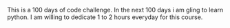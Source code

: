This is a 100 days of code challenge. In the next 100 days i am gling to learn python. I am willing to
dedicate 1 to 2 hours everyday for this course.
